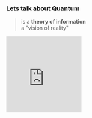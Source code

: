 ### Lets talk about Quantum


<div class="r-stretch d-flex align-items-center justify-content-center flex-column">
    <blockquote><p>is a <strong>theory of information</strong> <br /> a "vision of reality"</p></blockquote>
    <iframe src="https://giphy.com/embed/XaLnoepP2IwFnUXdvb" width="200" height="200" style="" frameBorder="0" class="giphy-embed" allowFullScreen></iframe>
</div>